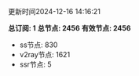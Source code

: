 更新时间2024-12-16 14:16:21

**总订阅: 1**
**总节点: 2456**
**有效节点: 2456**
- ss节点: 830
- v2ray节点: 1621
- ssr节点: 5
